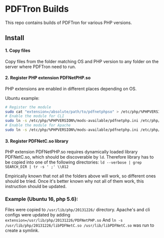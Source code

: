 # PDFTron Builds

This repo contains builds of PDFTron for various PHP versions.

## Install

#### 1. Copy files

Copy files from the folder matching OS and PHP version to any folder on the server where PDFTron need to run.

#### 2. Register PHP extension PDFNetPHP.so

PHP extensions are enabled in different places depending on OS. 

Ubuntu example:
```bash
# Register the module
sudo cat "extension=/absolute/path/to/pdfnetphpso" > /etc/php/%PHPVERSION%/mods-available/pdfnetphp.ini
# Enable the module for CLI
sudo ln -s /etc/php/%PHPVERSION%/mods-available/pdfnetphp.ini /etc/php/%PHPVERSION%/cli/conf.d/20-pdfnetphp.ini
# Enable the module for Apache
sudo ln -s /etc/php/%PHPVERSION%/mods-available/pdfnetphp.ini /etc/php/%PHPVERSION%/apache/conf.d/20-pdfnetphp.ini
```

#### 3. Register PDFNetC.so library

PHP extension PDFNetPHP.so requires dynamically loaded library PDFNetC.so, which should be discoverable by `ld`.
Therefore library has to be copied into one of the following directories:
`ld --verbose | grep SEARCH_DIR | tr -s ' ;' \\012`

Empirically known that not all the folders above will work, so different ones should be tried.
Once it's better known why not all of them work, this instruction should be updated.


### Example (Ubuntu 16, php 5.6):
Files were copied to `/usr/lib/php/20131226/` directory.
Apache's and cli configs were updated by adding `extension=/usr/lib/php/20131226/PDFNetPHP.so`
And `ln -s /usr/lib/php/20131226/libPDFNetC.so /usr/lib/libPDFNetC.so` was run to create a symlink.
